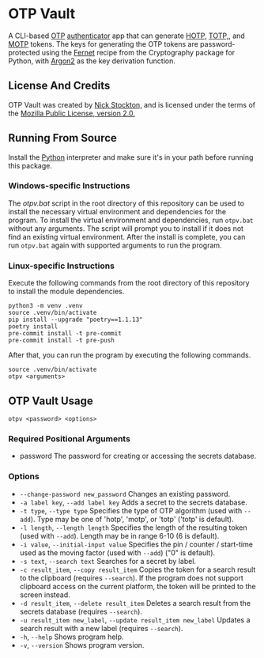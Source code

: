 # OTP Vault

A CLI-based [OTP][] [authenticator][] app that can generate [HOTP,][HOTP] [TOTP,][TOTP], and [MOTP][] tokens.
The keys for generating the OTP tokens are password-protected using the [Fernet][] recipe
from the Cryptography package for Python, with [Argon2][] as the key derivation function.

## License And Credits

OTP Vault was created by [Nick Stockton,][My GitHub] and is licensed under the terms of the [Mozilla Public License, version 2.0.][MPL2]

## Running From Source

Install the [Python][] interpreter and make sure it's in your path before running this package.

### Windows-specific Instructions

The *otpv.bat* script in the root directory of this repository can be used to install the necessary virtual environment and dependencies for the program.
To install the virtual environment and dependencies, run `otpv.bat` without any arguments. The script will prompt you to install if it does not find an existing virtual environment.
After the install is complete, you can run `otpv.bat` again with supported arguments to run the program.

### Linux-specific Instructions

Execute the following commands from the root directory of this repository to install the module dependencies.
```
python3 -m venv .venv
source .venv/bin/activate
pip install --upgrade "poetry==1.1.13"
poetry install
pre-commit install -t pre-commit
pre-commit install -t pre-push
```
After that, you can run the program by executing the following commands.
```
source .venv/bin/activate
otpv <arguments>
```


## OTP Vault Usage

```
otpv <password> <options>
```

### Required Positional Arguments

- password The password for creating or accessing the secrets database.

### Options

- `--change-password new_password` Changes an existing password.
- `-a label key`, `--add label key` Adds a secret to the secrets database.
- `-t type`, `--type type` Specifies the type of OTP algorithm (used with `--add`). Type may be one of 'hotp', 'motp', or 'totp' ('totp' is default).
- `-l length`, `--length length` Specifies the length of the resulting token (used with `--add`). Length may be in range 6-10 (6 is default).
- `-i value`, `--initial-input value` Specifies the pin / counter / start-time used as the moving factor (used with `--add`) ("0" is default).
- `-s text`, `--search text` Searches for a secret by label.
- `-c result_item`, `--copy result_item` Copies the token for a search result to the clipboard (requires `--search`). If the program does not support clipboard access on the current platform, the token will be printed to the screen instead.
- `-d result_item`, `--delete result_item` Deletes a search result from the secrets database (requires `--search`).
- `-u result_item new_label`, `--update result_item new_label` Updates a search result with a new label (requires `--search`).
- `-h`, `--help` Shows program help.
- `-v`, `--version` Shows program version.


[OTP]: https://en.wikipedia.org/wiki/One-time_password (OTP Wikipedia Page)
[authenticator]: https://en.wikipedia.org/wiki/Authenticator (Authenticator Wikipedia Page)
[HOTP]: https://en.wikipedia.org/wiki/HMAC-based_One-time_Password_algorithm (HOTP Wikipedia Page)
[TOTP]: https://en.wikipedia.org/wiki/Time-based_One-time_Password_algorithm (TOTP Wikipedia Page)
[MOTP]: https://motp.sourceforge.net (Mobile-OTP Main Page)
[Fernet]: https://cryptography.io/en/latest/fernet (Fernet Main Page)
[Argon2]: https://en.wikipedia.org/wiki/Argon2 (Argon2 Wikipedia Page)
[MPL2]: https://www.mozilla.org/en-US/MPL/2.0 (MPL2 License Page)
[My GitHub]: https://github.com/nstockton (My Profile On GitHub)
[Python]: https://python.org (Python Main Page)
